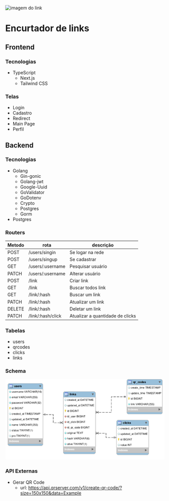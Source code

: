![imagem do link](https://www.elegantthemes.com/blog/wp-content/uploads/2015/02/custom-trackable-short-url-feature.png)

# Encurtador de links

## Frontend

### Tecnologias

- TypeScript
  - Next.js
  - Tailwind CSS 

### Telas

- Login
- Cadastro
- Redirect
- Main Page
- Perfil

## Backend

### Tecnologias

- Golang
  - Gin-gonic
  - Golang-jwt
  - Google-Uuid
  - GoValidator
  - GoDotenv
  - Crypto
  - Postgres
  - Gorm
- Postgres

### Routers

Metodo | rota | descrição
---  | --- | ---
POST | /users/singin | Se logar na rede
POST |  /users/singup | Se cadastrar
GET | /users/:username | Pesquisar usuário
PATCH | /users/:username | Alterar usuário
POST | /link | Criar link
GET | /link | Buscar todos link
GET | /link/:hash | Buscar um link
PATCH | /link/:hash | Atualizar um link
DELETE | /link/:hash | Deletar um link
PATCH | /link/:hash/click | Atualizar a quantidade de clicks 

### Tabelas

- users
- qrcodes
- clicks
- links

### Schema

![imagem do schema](./assets/schema.png)

### API Externas

- Gerar QR Code
  - url: https://api.qrserver.com/v1/create-qr-code/?size=150x150&data=Example
